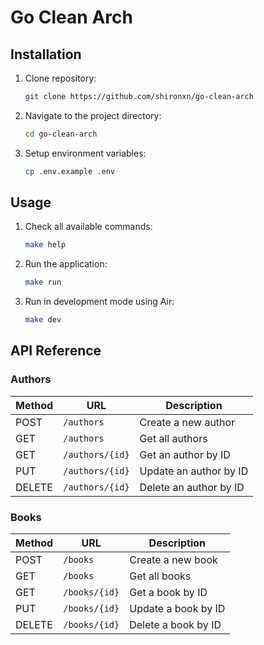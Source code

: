# Go Clean Arch

## Installation

1. Clone repository:

   ```bash
   git clone https://github.com/shironxn/go-clean-arch
   ```

2. Navigate to the project directory:

   ```bash
   cd go-clean-arch
   ```

3. Setup environment variables:
   ```bash
   cp .env.example .env
   ```

## Usage

1. Check all available commands:

   ```bash
   make help
   ```

2. Run the application:

   ```bash
   make run
   ```

3. Run in development mode using Air:
   ```bash
   make dev
   ```

## API Reference

### Authors

| Method | URL             | Description            |
| ------ | --------------- | ---------------------- |
| POST   | `/authors`      | Create a new author    |
| GET    | `/authors`      | Get all authors        |
| GET    | `/authors/{id}` | Get an author by ID    |
| PUT    | `/authors/{id}` | Update an author by ID |
| DELETE | `/authors/{id}` | Delete an author by ID |

### Books

| Method | URL           | Description         |
| ------ | ------------- | ------------------- |
| POST   | `/books`      | Create a new book   |
| GET    | `/books`      | Get all books       |
| GET    | `/books/{id}` | Get a book by ID    |
| PUT    | `/books/{id}` | Update a book by ID |
| DELETE | `/books/{id}` | Delete a book by ID |
